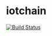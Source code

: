 # iotchain

[![Build Status](https://travis-ci.com/tanisman/iotchain.svg?branch=master)](https://travis-ci.com/tanisman/iotchain)
